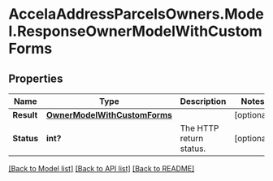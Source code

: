 # AccelaAddressParcelsOwners.Model.ResponseOwnerModelWithCustomForms
## Properties

Name | Type | Description | Notes
------------ | ------------- | ------------- | -------------
**Result** | [**OwnerModelWithCustomForms**](OwnerModelWithCustomForms.md) |  | [optional] 
**Status** | **int?** | The HTTP return status. | [optional] 

[[Back to Model list]](../README.md#documentation-for-models) [[Back to API list]](../README.md#documentation-for-api-endpoints) [[Back to README]](../README.md)

